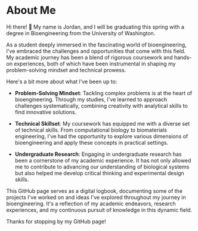 # About Me

Hi there! 👋 My name is Jordan, and I will be graduating this spring with a degree in Bioengineering from the University of Washington.

As a student deeply immersed in the fascinating world of bioengineering, I've embraced the challenges and opportunities that come with this field. My academic journey has been a blend of rigorous coursework and hands-on experiences, both of which have been instrumental in shaping my problem-solving mindset and technical prowess.

Here's a bit more about what I've been up to:

- **Problem-Solving Mindset**: Tackling complex problems is at the heart of bioengineering. Through my studies, I've learned to approach challenges systematically, combining creativity with analytical skills to find innovative solutions.

- **Technical Skillset**: My coursework has equipped me with a diverse set of technical skills. From computational biology to biomaterials engineering, I've had the opportunity to explore various dimensions of bioengineering and apply these concepts in practical settings.

- **Undergraduate Research**: Engaging in undergraduate research has been a cornerstone of my academic experience. It has not only allowed me to contribute to advancing our understanding of biological systems but also helped me develop critical thinking and experimental design skills.

This GitHub page serves as a digital logbook, documenting some of the projects I've worked on and ideas I've explored throughout my journey in bioengineering. It's a reflection of my academic endeavors, research experiences, and my continuous pursuit of knowledge in this dynamic field.

Thanks for stopping by my GitHub page!
